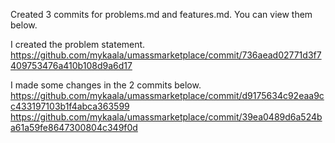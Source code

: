 Created 3 commits for problems.md and features.md. You can view them below.

I created the problem statement.
https://github.com/mykaala/umassmarketplace/commit/736aead02771d3f7409753476a410b108d9a6d17

I made some changes in the 2 commits below.
https://github.com/mykaala/umassmarketplace/commit/d9175634c92eaa9cc433197103b1f4abca363599
https://github.com/mykaala/umassmarketplace/commit/39ea0489d6a524ba61a59fe8647300804c349f0d
